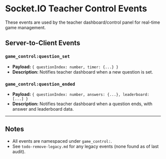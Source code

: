 # Socket.IO Teacher Control Events

These events are used by the teacher dashboard/control panel for real-time game management.

## Server-to-Client Events

### `game_control:question_set`
- **Payload:** `{ questionIndex: number, timer: {...} }`
- **Description:** Notifies teacher dashboard when a new question is set.

### `game_control:question_ended`
- **Payload:** `{ questionIndex: number, answers: {...}, leaderboard: [...] }`
- **Description:** Notifies teacher dashboard when a question ends, with answer and leaderboard data.

---

## Notes
- All events are namespaced under `game_control:`.
- See `todo-remove-legacy.md` for any legacy events (none found as of last audit).
